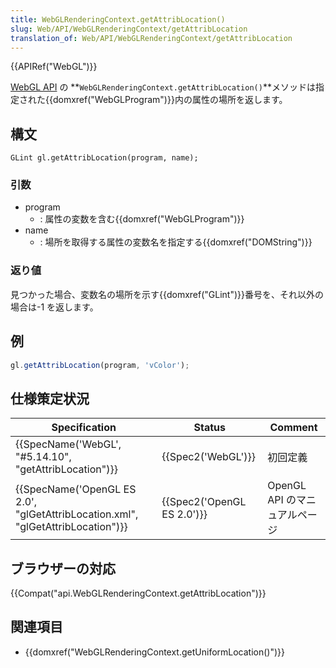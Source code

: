 ```yaml
---
title: WebGLRenderingContext.getAttribLocation()
slug: Web/API/WebGLRenderingContext/getAttribLocation
translation_of: Web/API/WebGLRenderingContext/getAttribLocation
---
```

{{APIRef("WebGL")}}

[WebGL API](/ja/docs/Web/API/WebGL_API) の **`WebGLRenderingContext.getAttribLocation()`**メソッドは指定された{{domxref("WebGLProgram")}}内の属性の場所を返します。

## 構文

    GLint gl.getAttribLocation(program, name);

### 引数

- program
  - : 属性の変数を含む{{domxref("WebGLProgram")}}
- name
  - : 場所を取得する属性の変数名を指定する{{domxref("DOMString")}}

### 返り値

見つかった場合、変数名の場所を示す{{domxref("GLint")}}番号を、それ以外の場合は-1 を返します。

## 例

```js
gl.getAttribLocation(program, 'vColor');
```

## 仕様策定状況

| Specification                                                                                            | Status                               | Comment                       |
| -------------------------------------------------------------------------------------------------------- | ------------------------------------ | ----------------------------- |
| {{SpecName('WebGL', "#5.14.10", "getAttribLocation")}}                                 | {{Spec2('WebGL')}}             | 初回定義                      |
| {{SpecName('OpenGL ES 2.0', "glGetAttribLocation.xml", "glGetAttribLocation")}} | {{Spec2('OpenGL ES 2.0')}} | OpenGL API のマニュアルページ |

## ブラウザーの対応

{{Compat("api.WebGLRenderingContext.getAttribLocation")}}

## 関連項目

- {{domxref("WebGLRenderingContext.getUniformLocation()")}}
